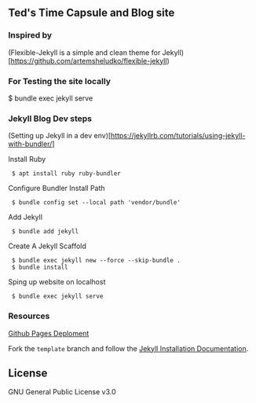 ## Ted's Time Capsule and Blog site


### Inspired by
(Flexible-Jekyll is a simple and clean theme for Jekyll)[https://github.com/artemsheludko/flexible-jekyll)


### For Testing the site locally
$ bundle exec jekyll serve

### Jekyll Blog Dev steps
 (Setting up Jekyll in a dev env)[https://jekyllrb.com/tutorials/using-jekyll-with-bundler/]


Install Ruby
```
 $ apt install ruby ruby-bundler
```

Configure Bundler Install Path
```
 $ bundle config set --local path 'vendor/bundle'
```

Add Jekyll
```
 $ bundle add jekyll
```

Create A Jekyll Scaffold
```
 $ bundle exec jekyll new --force --skip-bundle .
 $ bundle install
```

Sping up website on localhost
```
 $ bundle exec jekyll serve
```


### Resources
[Github Pages Deploment](https://github.com/actions/deploy-pages/tree/main)

Fork the ``template`` branch and follow the [Jekyll Installation Documentation](https://jekyllrb.com/docs/installation/).

## License

GNU General Public License v3.0
